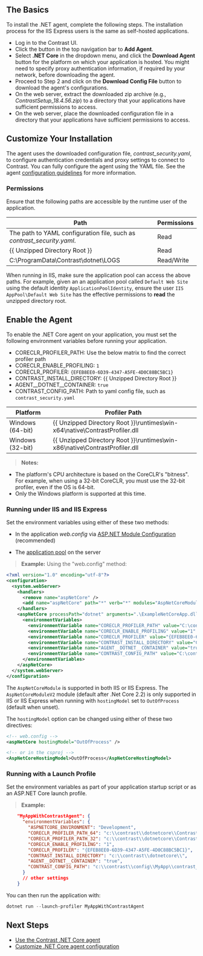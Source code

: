 
<!--
title: "Contrast .NET Core Agent Installation"
description: "Contrast .NET Core agent installation instructions."
tags: "installation agent .NET Core"
-->

## The Basics

To install the .NET agent, complete the following steps. The installation process for the IIS Express users is the same as self-hosted applications.

* Log in to the Contrast UI. 
* Click the button in the top navigation bar to **Add Agent**.
* Select **.NET Core** in the dropdown menu, and click the **Download Agent** button for the platform on which your application is hosted. You might need to specify proxy authentication information, if required by your network, before downloading the agent.
* Proceed to Step 2 and click on the **Download Config File** button to download the agent's configurations.
* On the web server, extract the downloaded zip archive (e.g., *ContrastSetup_18.4.56.zip*) to a directory that your applications have sufficient permissions to access.
* On the web server, place the downloaded configuration file in a directory that your applications have sufficient permissions to access.

## Customize Your Installation

The agent uses the downloaded configuration file, *contrast_security.yaml*, to configure authentication credentials and proxy settings to connect to Contrast. You can fully configure the agent using the YAML file. See the agent [configuration guidelines](installation-netcoreconfig.html#netcore-yaml) for more information.

### Permissions

Ensure that the following paths are accessible by the runtime user of the application.

| Path | Permissions |
|--|--|
| The path to YAML configuration file, such as *contrast_security.yaml*. | Read |
| \{\{ Unzipped Directory Root \}\} | Read |
| C:\ProgramData\Contrast\dotnet\LOGS | Read/Write |

When running in IIS, make sure the application pool can access the above paths. For example, given an an application pool called `Default Web Site` using the default identity `ApplicationPoolIdentity`, ensure the user `IIS AppPool\Default Web Site` has the effective permissions to **read** the unzipped directory root.

## Enable the Agent

To enable the .NET Core agent on your application, you must set the following environment variables before running your application.

* CORECLR_PROFILER_PATH: Use the below matrix to find the correct profiler path
* CORECLR_ENABLE_PROFILING: `1`
* CORECLR_PROFILER: `{EFEB8EE0-6D39-4347-A5FE-4D0C88BC5BC1}`
* CONTRAST_INSTALL_DIRECTORY: \{\{ Unzipped Directory Root \}\}
* AGENT__DOTNET__CONTAINER: `true`
* CONTRAST_CONFIG_PATH: Path to yaml config file, such as `contrast_security.yaml`

| Platform | Profiler Path |
|--|--|
| Windows (64-bit) | \{\{ Unzipped Directory Root \}\}\runtimes\win-x64\native\ContrastProfiler.dll |
| Windows (32-bit) | \{\{ Unzipped Directory Root \}\}\runtimes\win-x86\native\ContrastProfiler.dll |

> **Notes:** 
 * The platform's CPU architecture is based on the CoreCLR's "bitness". For example, when using a 32-bit CoreCLR, you must use the 32-bit profiler, even if the OS is 64-bit.
 * Only the Windows platform is supported at this time.

### Running under IIS and IIS Express

Set the environment variables using either of these two methods:

* In the application *web.config* via [ASP.NET Module Configuration](https://docs.microsoft.com/en-us/aspnet/core/host-and-deploy/aspnet-core-module?view=aspnetcore-2.2#setting-environment-variables) (recommended)

* The [application pool](https://docs.microsoft.com/en-us/iis/configuration/system.applicationHost/applicationPools/add/environmentVariables/#appcmdexe) on the server

> **Example:** Using the "web.config" method:
```xml
<?xml version="1.0" encoding="utf-8"?>
<configuration>
  <system.webServer>
    <handlers>
      <remove name="aspNetCore" />
      <add name="aspNetCore" path="*" verb="*" modules="AspNetCoreModule" resourceType="Unspecified" hostingModel="OutOfProcess" />
    </handlers>
    <aspNetCore processPath="dotnet" arguments=".\ExampleNetCoreApp.dll" stdoutLogEnabled="false" stdoutLogFile=".\logs\stdout">
      <environmentVariables>
        <environmentVariable name="CORECLR_PROFILER_PATH" value="C:\contrast\dotnetcore\runtimes\win-x64\native\ContrastProfiler.dll" />
        <environmentVariable name="CORECLR_ENABLE_PROFILING" value="1" />
        <environmentVariable name="CORECLR_PROFILER" value="{EFEB8EE0-6D39-4347-A5FE-4D0C88BC5BC1}" />
        <environmentVariable name="CONTRAST_INSTALL_DIRECTORY" value="C:\contrast\dotnetcore\" />
        <environmentVariable name="AGENT__DOTNET__CONTAINER" value="true" />
        <environmentVariable name="CONTRAST_CONFIG_PATH" value="C:\contrast\dotnet\contrast_security.yaml" />
      </environmentVariables>
    </aspNetCore>
  </system.webServer>
</configuration>
```

The `AspNetCoreModule` is supported in both IIS or IIS Express. The `AspNetCoreModuleV2` module (default after .Net Core 2.2) is only supported in IIS or IIS Express when running with `hostingModel` set to `OutOfProcess` (default when unset).

The `hostingModel` option can be changed using either of these two directives:

```xml
<!-- web.config -->
<aspNetCore hostingModel="OutOfProcess" />

<!-- or in the csproj -->
<AspNetCoreHostingModel>OutOfProcess</AspNetCoreHostingModel>
```

### Running with a Launch Profile

Set the environment variables as part of your application startup script or as an ASP.NET Core launch profile.

> **Example:**
```json
    "MyAppWithContrastAgent": {      
      "environmentVariables": {
        "ASPNETCORE_ENVIRONMENT": "Development",
        "CORECLR_PROFILER_PATH_64": "c:\\contrast\\dotnetcore\\ContrastProfiler-64.dll",
        "CORECLR_PROFILER_PATH_32": "c:\\contrast\\dotnetcore\\ContrastProfiler-32.dll",
        "CORECLR_ENABLE_PROFILING": "1",
        "CORECLR_PROFILER": "{EFEB8EE0-6D39-4347-A5FE-4D0C88BC5BC1}",
        "CONTRAST_INSTALL_DIRECTORY": "c:\\contrast\\dotnetcore\\",
        "AGENT__DOTNET__CONTAINER": "true",
        "CONTRAST_CONFIG_PATH": "c:\\contrast\\config\\MyApp\\contrast_security.yaml"
      }
      // other settings
    }
```

You can then run the application with: 

```powershell
dotnet run --launch-profiler MyAppWithContrastAgent
```

## Next Steps

* [Use the Contrast .NET Core agent](installation-netcoreusage.html)  
* [Customize .NET Core agent configuration](installation-netcoreconfig.html)  
